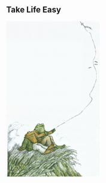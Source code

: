 ##  Take Life Easy

![Frog and Toad -- Kite -- "Days with Frog and Toad" -- Arnold Lobel](assets/frog-and-toad-take-life-easy.png)
